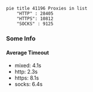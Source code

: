 
```mermaid
pie title 41196 Proxies in list
    "HTTP" : 28405
    "HTTPS": 10812
    "SOCKS" : 9125
```

### Some Info
#### Average Timeout

- mixed: 4.1s
- http: 2.3s
- https: 8.1s
- socks: 6.4s